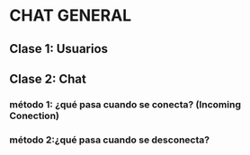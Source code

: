 # CHAT GENERAL

## Clase 1: Usuarios

## Clase 2: Chat

### método 1: ¿qué pasa cuando se conecta? (Incoming Conection)

### método 2:¿qué pasa cuando se desconecta?
